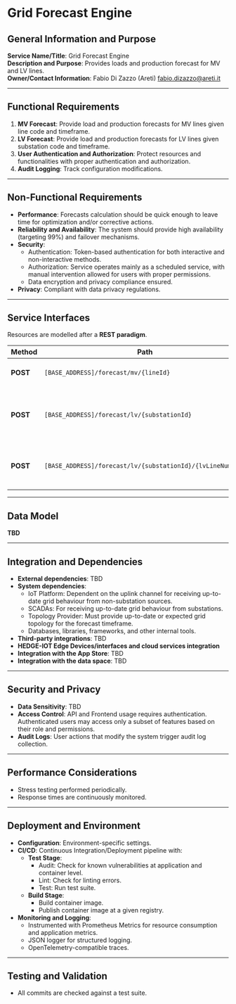 # Grid Forecast Engine

## General Information and Purpose

**Service Name/Title**: Grid Forecast Engine  
**Description and Purpose**: Provides loads and production forecast for MV and LV lines.  
**Owner/Contact Information**: Fabio Di Zazzo (Areti) <fabio.dizazzo@areti.it>  

---

## Functional Requirements

1. **MV Forecast**: Provide load and production forecasts for MV lines given line code and timeframe.  
2. **LV Forecast**: Provide load and production forecasts for LV lines given substation code and timeframe.  
3. **User Authentication and Authorization**: Protect resources and functionalities with proper authentication and authorization.  
4. **Audit Logging**: Track configuration modifications.  

---

## Non-Functional Requirements

- **Performance**: Forecasts calculation should be quick enough to leave time for optimization and/or corrective actions.  
- **Reliability and Availability**: The system should provide high availability (targeting 99%) and failover mechanisms.  
- **Security**:  
  - Authentication: Token-based authentication for both interactive and non-interactive methods.  
  - Authorization: Service operates mainly as a scheduled service, with manual intervention allowed for users with proper permissions.  
  - Data encryption and privacy compliance ensured.  
- **Privacy**: Compliant with data privacy regulations.  

---

## Service Interfaces

Resources are modelled after a **REST paradigm**.  

| Method | Path | Description |
|--------|------|-------------|
| **POST** | `[BASE_ADDRESS]/forecast/mv/{lineId}` | Returns forecast for an MV line |
| **POST** | `[BASE_ADDRESS]/forecast/lv/{substationId}` | Returns forecast for all LV lines under a single substation |
| **POST** | `[BASE_ADDRESS]/forecast/lv/{substationId}/{lvLineNumber}` | Returns forecast for a single LV line under a substation |

---

## Data Model

**TBD**  

---

## Integration and Dependencies

- **External dependencies**: TBD  
- **System dependencies**:  
  - IoT Platform: Dependent on the uplink channel for receiving up-to-date grid behaviour from non-substation sources.  
  - SCADAs: For receiving up-to-date grid behaviour from substations.  
  - Topology Provider: Must provide up-to-date or expected grid topology for the forecast timeframe.  
  - Databases, libraries, frameworks, and other internal tools.  
- **Third-party integrations**: TBD  
- **HEDGE-IOT Edge Devices/interfaces and cloud services integration**  
- **Integration with the App Store**: TBD  
- **Integration with the data space**: TBD  

---

## Security and Privacy

- **Data Sensitivity**: TBD  
- **Access Control**: API and Frontend usage requires authentication. Authenticated users may access only a subset of features based on their role and permissions.  
- **Audit Logs**: User actions that modify the system trigger audit log collection.  

---

## Performance Considerations

- Stress testing performed periodically.  
- Response times are continuously monitored.  

---

## Deployment and Environment

- **Configuration**: Environment-specific settings.  
- **CI/CD**: Continuous Integration/Deployment pipeline with:  
  - **Test Stage**:  
    - Audit: Check for known vulnerabilities at application and container level.  
    - Lint: Check for linting errors.  
    - Test: Run test suite.  
  - **Build Stage**:  
    - Build container image.  
    - Publish container image at a given registry.  
- **Monitoring and Logging**:  
  - Instrumented with Prometheus Metrics for resource consumption and application metrics.  
  - JSON logger for structured logging.  
  - OpenTelemetry-compatible traces.  

---

## Testing and Validation

- All commits are checked against a test suite.  
